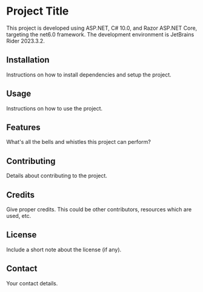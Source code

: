 # Project Title

This project is developed using ASP.NET, C# 10.0, and Razor ASP.NET Core, targeting the net6.0 framework. The development environment is JetBrains Rider 2023.3.2.

## Installation

Instructions on how to install dependencies and setup the project.

## Usage 

Instructions on how to use the project.

## Features

What's all the bells and whistles this project can perform?

## Contributing

Details about contributing to the project.

## Credits

Give proper credits. This could be other contributors, resources which are used, etc.

## License

Include a short note about the license (if any). 

## Contact 

Your contact details.
